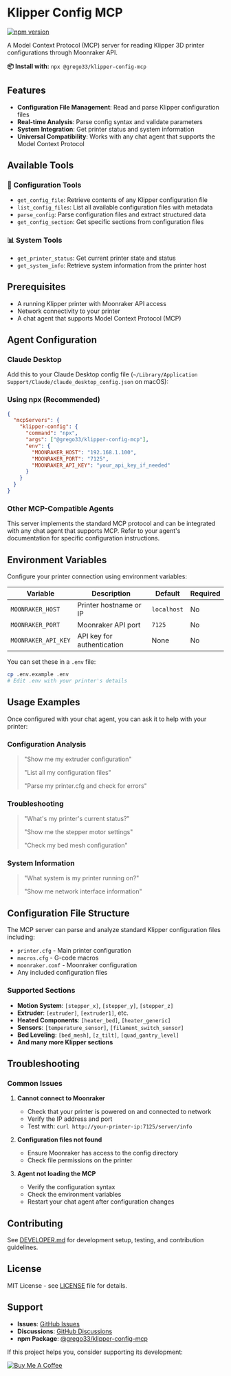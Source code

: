 # Klipper Config MCP

[![npm version](https://badge.fury.io/js/@grego33%2Fklipper-config-mcp.svg)](https://www.npmjs.com/package/@grego33/klipper-config-mcp)

A Model Context Protocol (MCP) server for reading Klipper 3D printer configurations through Moonraker API.

**📦 Install with:** `npx @grego33/klipper-config-mcp`

## Features

- **Configuration File Management**: Read and parse Klipper configuration files
- **Real-time Analysis**: Parse config syntax and validate parameters
- **System Integration**: Get printer status and system information
- **Universal Compatibility**: Works with any chat agent that supports the Model Context Protocol

## Available Tools

### 🔧 Configuration Tools

- `get_config_file`: Retrieve contents of any Klipper configuration file
- `list_config_files`: List all available configuration files with metadata
- `parse_config`: Parse configuration files and extract structured data
- `get_config_section`: Get specific sections from configuration files

### 📊 System Tools

- `get_printer_status`: Get current printer state and status
- `get_system_info`: Retrieve system information from the printer host

## Prerequisites

- A running Klipper printer with Moonraker API access
- Network connectivity to your printer
- A chat agent that supports Model Context Protocol (MCP)

## Agent Configuration

### Claude Desktop

Add this to your Claude Desktop config file (`~/Library/Application Support/Claude/claude_desktop_config.json` on macOS):

### Using npx (Recommended)
```json
{
  "mcpServers": {
    "klipper-config": {
      "command": "npx",
      "args": ["@grego33/klipper-config-mcp"],
      "env": {
        "MOONRAKER_HOST": "192.168.1.100",
        "MOONRAKER_PORT": "7125",
        "MOONRAKER_API_KEY": "your_api_key_if_needed"
      }
    }
  }
}
```


### Other MCP-Compatible Agents

This server implements the standard MCP protocol and can be integrated with any chat agent that supports MCP. Refer to your agent's documentation for specific configuration instructions.


## Environment Variables

Configure your printer connection using environment variables:

| Variable | Description | Default | Required |
|----------|-------------|---------|----------|
| `MOONRAKER_HOST` | Printer hostname or IP | `localhost` | No |
| `MOONRAKER_PORT` | Moonraker API port | `7125` | No |
| `MOONRAKER_API_KEY` | API key for authentication | None | No |

You can set these in a `.env` file:
```bash
cp .env.example .env
# Edit .env with your printer's details
```

## Usage Examples

Once configured with your chat agent, you can ask it to help with your printer:

### Configuration Analysis
> "Show me my extruder configuration"
>
> "List all my configuration files"
>
> "Parse my printer.cfg and check for errors"

### Troubleshooting
> "What's my printer's current status?"
>
> "Show me the stepper motor settings"
>
> "Check my bed mesh configuration"

### System Information
> "What system is my printer running on?"
>
> "Show me network interface information"

## Configuration File Structure

The MCP server can parse and analyze standard Klipper configuration files including:

- `printer.cfg` - Main printer configuration
- `macros.cfg` - G-code macros
- `moonraker.conf` - Moonraker configuration
- Any included configuration files

### Supported Sections

- **Motion System**: `[stepper_x]`, `[stepper_y]`, `[stepper_z]`
- **Extruder**: `[extruder]`, `[extruder1]`, etc.
- **Heated Components**: `[heater_bed]`, `[heater_generic]`
- **Sensors**: `[temperature_sensor]`, `[filament_switch_sensor]`
- **Bed Leveling**: `[bed_mesh]`, `[z_tilt]`, `[quad_gantry_level]`
- **And many more Klipper sections**

## Troubleshooting

### Common Issues

1. **Cannot connect to Moonraker**
   - Check that your printer is powered on and connected to network
   - Verify the IP address and port
   - Test with: `curl http://your-printer-ip:7125/server/info`

2. **Configuration files not found**
   - Ensure Moonraker has access to the config directory
   - Check file permissions on the printer

3. **Agent not loading the MCP**
   - Verify the configuration syntax
   - Check the environment variables
   - Restart your chat agent after configuration changes

## Contributing

See [DEVELOPER.md](DEVELOPER.md) for development setup, testing, and contribution guidelines.

## License

MIT License - see [LICENSE](LICENSE) file for details.

## Support

- **Issues**: [GitHub Issues](https://github.com/grego33/klipper-config-mcp/issues)
- **Discussions**: [GitHub Discussions](https://github.com/grego33/klipper-config-mcp/discussions)
- **npm Package**: [@grego33/klipper-config-mcp](https://www.npmjs.com/package/@grego33/klipper-config-mcp)

If this project helps you, consider supporting its development:

[![Buy Me A Coffee](https://www.buymeacoffee.com/assets/img/custom_images/orange_img.png)](https://www.buymeacoffee.com/mattgregory33)